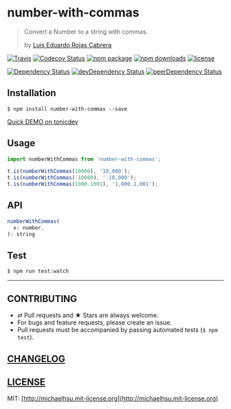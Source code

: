 # number-with-commas

> Convert a Number to a string with commas.
>
> by [Luis Eduardo Rojas Cabrera](http://stackoverflow.com/a/27761572/1932742)

[![Travis][build-badge]][build] [![Codecov Status][codecov-badge]][codecov] [![npm package][npm-badge]][npm] [![npm downloads][npm-downloads]][npm] [![license][license-badge]][license]

[![Dependency Status][dependency-badge]][dependency] [![devDependency Status][devDependency-badge]][devDependency] [![peerDependency Status][peerDependency-badge]][peerDependency]

[build-badge]: https://img.shields.io/travis/evenchange4/number-with-commas/master.svg?style=flat-square
[build]: https://travis-ci.org/evenchange4/number-with-commas

[npm-badge]: https://img.shields.io/npm/v/number-with-commas.svg?style=flat-square
[npm]: https://www.npmjs.org/package/number-with-commas

[codecov-badge]: https://img.shields.io/codecov/c/github/evenchange4/number-with-commas.svg?style=flat-square
[codecov]: https://codecov.io/github/evenchange4/number-with-commas?branch=master

[npm-downloads]: https://img.shields.io/npm/dt/number-with-commas.svg?style=flat-square

[license-badge]: https://img.shields.io/npm/l/number-with-commas.svg?style=flat-square
[license]: http://michaelhsu.mit-license.org/

[dependency-badge]: https://david-dm.org/evenchange4/number-with-commas.svg?style=flat-square
[dependency]: https://david-dm.org/evenchange4/number-with-commas
[devDependency-badge]: https://david-dm.org/evenchange4/number-with-commas/dev-status.svg?style=flat-square
[devDependency]: https://david-dm.org/evenchange4/number-with-commas#info=devDependencies
[peerDependency-badge]: https://david-dm.org/evenchange4/number-with-commas/peer-status.svg?style=flat-square
[peerDependency]: https://david-dm.org/evenchange4/number-with-commas#info=peerDependencies

## Installation

```console
$ npm install number-with-commas --save
```

[Quick DEMO on tonicdev](https://tonicdev.com/evenchange4/number-with-commas)

## Usage

```js
import numberWithCommas from 'number-with-commas';

t.is(numberWithCommas(10000), '10,000');
t.is(numberWithCommas(-10000), '-10,000');
t.is(numberWithCommas(1000.1001), '1,000.1,001');
```

## API

```js
numberWithCommas(
  x: number,
): string
```

## Test

```
$ npm run test:watch
```

---

## CONTRIBUTING

* ⇄ Pull requests and ★ Stars are always welcome.
* For bugs and feature requests, please create an issue.
* Pull requests must be accompanied by passing automated tests (`$ npm test`).

## [CHANGELOG](CHANGELOG.md)

## [LICENSE](LICENSE)

MIT: [http://michaelhsu.mit-license.org](http://michaelhsu.mit-license.org)
